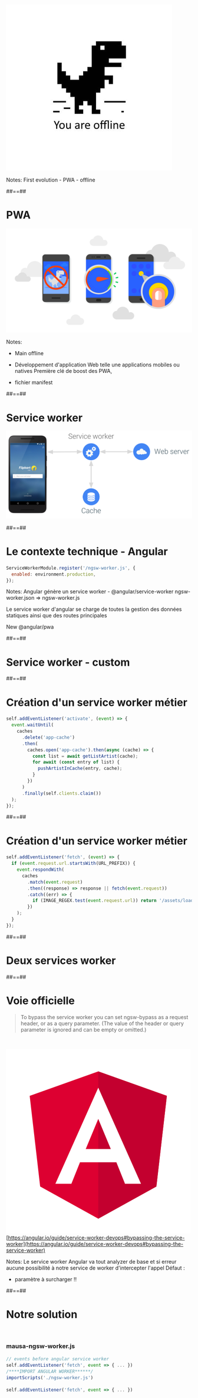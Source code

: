 <!-- .slide: class="" -->

![center h-900](./assets/images/dinosaur.jpg)

Notes:
First evolution - PWA - offline

##==##

# PWA

![center](./assets/images/pwa.png)

Notes:

- Main offline

- Développement d'application Web telle une applications mobiles ou natives
  Première clé de boost des PWA,

- fichier manifest

##==##

# Service worker

![center](./assets/images/service_worker_explain.svg)

##==##

<!-- .slide: class="with-code"-->

# Le contexte technique - Angular

```javascript
ServiceWorkerModule.register('/ngsw-worker.js', {
  enabled: environment.production,
});
```

<!-- .element: class="big-code" -->

Notes:
Angular génère un service worker - @angular/service-worker
ngsw-worker.json => ngsw-worker.js

Le service worker d'angular se charge de toutes la gestion des données statiques ainsi que des routes principales

New @angular/pwa

##==##

<!-- .slide: data-background="./assets/images/streetart-01.jpg" class="transition"-->

# Service worker - custom

##==##

<!-- .slide: class="with-code"-->

# Création d'un service worker métier

```javascript
self.addEventListener('activate', (event) => {
  event.waitUntil(
    caches
      .delete('app-cache')
      .then(
        caches.open('app-cache').then(async (cache) => {
          const list = await getListArtist(cache);
          for await (const entry of list) {
            pushArtistInCache(entry, cache);
          }
        })
      )
      .finally(self.clients.claim())
  );
});
```

##==##

<!-- .slide: class="with-code"-->

# Création d'un service worker métier

```javascript
self.addEventListener('fetch', (event) => {
  if (event.request.url.startsWith(URL_PREFIX)) {
    event.respondWith(
      caches
        .match(event.request)
        .then((response) => response || fetch(event.request))
        .catch((err) => {
          if (IMAGE_REGEX.test(event.request.url)) return '/assets/loader/unavailable.svg';
        })
    );
  }
});
```

##==##

<!-- .slide: data-background="./assets/images/streetart-02.jpg" class="transition"-->

# Deux services worker

##==##

# Voie officielle

> To bypass the service worker you can set ngsw-bypass as a request header, or as a query parameter. (The value of the header or query parameter is ignored and can be empty or omitted.)

<br>

![left w-100](./assets/images/angular.svg)
[https://angular.io/guide/service-worker-devops#bypassing-the-service-worker](https://angular.io/guide/service-worker-devops#bypassing-the-service-worker)

Notes:
Le service worker Angular va tout analyzer de base et si erreur aucune possibilité à notre service de worker d'intercepter l'appel
Défaut :

- paramètre à surcharger !!

##==##

<!-- .slide: class="with-code"-->

# Notre solution

<br>

### mausa-ngsw-worker.js

```javascript
// events before angular service worker
self.addEventListener('fetch', event => { ... })
/****IMPORT ANGULAR WORKER******/
importScripts('./ngsw-worker.js')

self.addEventListener('fetch', event => { ... })

```

<!--.element: class="big-code"-->
